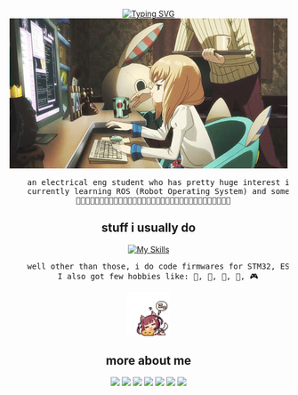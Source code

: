 <div align="center">
    
[![Typing SVG](https://readme-typing-svg.demolab.com?font=Fira+Code&pause=1000&color=F7A0C1&center=true&vCenter=true&width=435&lines=hi%2C+im+zalfa%3AD)](https://git.io/typing-svg)    
<img src="https://github.com/zalvexe/zalvexe/blob/main/assets/asset1.gif"/>
<pre>
    an electrical eng student who has pretty huge interest in robotics and programming:)  
    currently learning ROS (Robot Operating System) and sometimes enjoying a bit of CTF, mostly in digital forensics    
    🌼🌼🌼🌼🌼🌼🌼🌼🌼🌼🌼🌼🌼🌼🌼🌼🌼🌼🌼🌼🌼🌼🌼🌼🌼🌼🌼🌼🌼🌼🌼🌼🌼  
</pre>
<h2>stuff i usually do</h2>

[![My Skills](https://skillicons.dev/icons?i=cpp,ros,arduino,linux,opencv,py&center=true)](https://skillicons.dev)
<pre>
    well other than those, i do code firmwares for STM32, ESP32, etc. 
    I also got few hobbies like: 🎹, 🎸, 🎨, 📖, 🎮
</pre>
<img src="https://github.com/zalvexe/zalvexe/blob/main/assets/asset2.gif" width="15%"/>
<h2>more about me</h2>

[![](https://img.shields.io/badge/portfolio-9f2b68)](https://676a43422076d.site123.me.)
[![](https://img.shields.io/badge/ctf_learn-green)](https://ctflearn.com/user/zalv)
[![](https://img.shields.io/badge/linkedin-0a66c2)](http://linkedin.com/in/zalfanafila)
[![](https://img.shields.io/badge/youtube-ee4b2b)](https://www.youtube.com/@unknownzee25)
[![](https://img.shields.io/badge/vjudge-purple)](https://vjudge.net/user/zalfa)
[![](https://img.shields.io/badge/osu!-ff66ab)](https://osu.ppy.sh/users/24604807)
[![](https://img.shields.io/badge/tlx_toki-blue)](https://tlx.toki.id/profiles/zalfaa)

</div>
